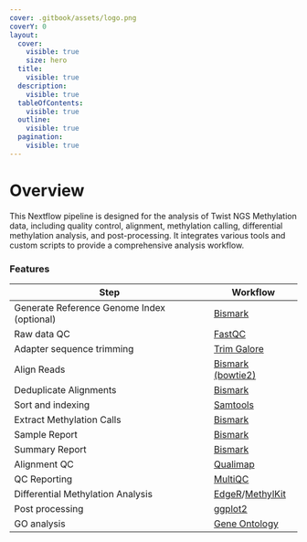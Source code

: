 ```yaml
---
cover: .gitbook/assets/logo.png
coverY: 0
layout:
  cover:
    visible: true
    size: hero
  title:
    visible: true
  description:
    visible: true
  tableOfContents:
    visible: true
  outline:
    visible: true
  pagination:
    visible: true
---
```


# Overview

This Nextflow pipeline is designed for the analysis of Twist NGS Methylation data, including quality control, alignment, methylation calling, differential methylation analysis, and post-processing. It integrates various tools and custom scripts to provide a comprehensive analysis workflow.



### Features

| Step                                       | Workflow                                                                                                                                                    |
| ------------------------------------------ | ----------------------------------------------------------------------------------------------------------------------------------------------------------- |
| Generate Reference Genome Index (optional) | [Bismark](http://felixkrueger.github.io/Bismark/bismark/genome_preparation/)                                                                                |
| Raw data QC                                | [FastQC](https://www.bioinformatics.babraham.ac.uk/projects/fastqc/)                                                                                        |
| Adapter sequence trimming                  | [Trim Galore](https://www.bioinformatics.babraham.ac.uk/projects/trim_galore/)                                                                              |
| Align Reads                                | [Bismark (bowtie2)](http://felixkrueger.github.io/Bismark/bismark/alignment/)                                                                               |
| Deduplicate Alignments                     | [Bismark](http://felixkrueger.github.io/Bismark/bismark/deduplication/)                                                                                     |
| Sort and indexing                          | [Samtools](http://www.htslib.org)                                                                                                                           |
| Extract Methylation Calls                  | [Bismark](http://felixkrueger.github.io/Bismark/bismark/methylation_extraction/)                                                                            |
| Sample Report                              | [Bismark](http://felixkrueger.github.io/Bismark/bismark/processing_report/)                                                                                 |
| Summary Report                             | [Bismark](http://felixkrueger.github.io/Bismark/bismark/summary_report/)                                                                                    |
| Alignment QC                               | [Qualimap](http://qualimap.conesalab.org)                                                                                                                   |
| QC Reporting                               | [MultiQC](https://seqera.io/multiqc/)                                                                                                                       |
| Differential Methylation Analysis          | [EdgeR](https://bioconductor.org/packages/release/bioc/html/edgeR.html)/[MethylKit](https://www.bioconductor.org/packages/release/bioc/html/methylKit.html) |
| Post processing                            | [ggplot2](https://ggplot2.tidyverse.org)                                                                                                                    |
| GO analysis                                | [Gene Ontology](https://geneontology.org)                                                                                                                   |
